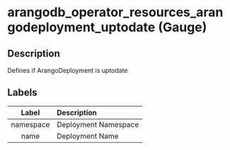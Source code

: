 # arangodb_operator_resources_arangodeployment_uptodate (Gauge)

## Description

Defines if ArangoDeployment is uptodate

## Labels

|   Label   | Description          |
|:---------:|:---------------------|
| namespace | Deployment Namespace |
|   name    | Deployment Name      |
